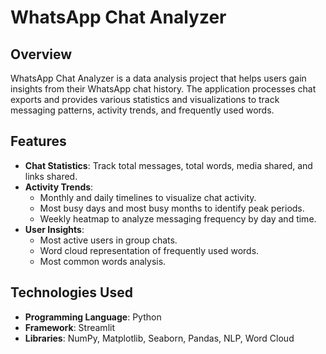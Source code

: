 # WhatsApp Chat Analyzer

## Overview
WhatsApp Chat Analyzer is a data analysis project that helps users gain insights from their WhatsApp chat history. The application processes chat exports and provides various statistics and visualizations to track messaging patterns, activity trends, and frequently used words.

## Features
- **Chat Statistics**: Track total messages, total words, media shared, and links shared.
- **Activity Trends**:
  - Monthly and daily timelines to visualize chat activity.
  - Most busy days and most busy months to identify peak periods.
  - Weekly heatmap to analyze messaging frequency by day and time.
- **User Insights**:
  - Most active users in group chats.
  - Word cloud representation of frequently used words.
  - Most common words analysis.

## Technologies Used
- **Programming Language**: Python
- **Framework**: Streamlit
- **Libraries**: NumPy, Matplotlib, Seaborn, Pandas, NLP, Word Cloud



